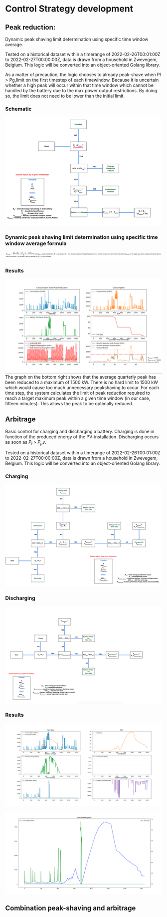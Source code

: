 # Control Strategy development

## Peak reduction:

Dynamic peak shaving limit determination using specific time window average.

Tested on a historical dataset within a timerange of 2022-02-26T00:01:00Z to 2022-02-27T00:00:00Z, data is drawn from a household in Zwevegem, Belgium. This logic will be converted into an object-oriented Golang library.

As a matter of precaution, the logic chooses to already peak-shave when Pl > Pg,limit on the first timestep of each timewindow. Because it is uncertain whether a high peak will occur within that time window which cannot be handled by the battery due to the max power output restrictions. By doing so, the limit does not need to be lower than the initial limit.

### Schematic

![Alt text](Images/Schematic_peakreduction.png)

### Dynamic peak shaving limit determination using specific time window average formula

![Alt text](Images/Formula_peakreduction.png)

### Results

![Alt text](Images/Results_peakreduction.png)
The graph on the bottom right shows that the average quarterly peak has been reduced to a maximum of 1500 kW. There is no hard limit to 1500 kW which would cause too much unnecessary peakshaving to occur. For each time step, the system calculates the limit of peak reduction required to reach a target maximum peak within a given time window (in our case, fifteen minutes). This allows the peak to be optimally reduced.

## Arbitrage

Basic control for charging and discharging a battery. Charging is done in function of the produced energy of the PV-installation. Discharging occurs as soon as $P_l$ > $P_pv$.

Tested on a historical dataset within a timerange of 2022-02-26T00:01:00Z to 2022-02-27T00:00:00Z, data is drawn from a household in Zwevegem, Belgium. This logic will be converted into an object-oriented Golang library.

### Charging

![Alt text](Images/Schematic_arbitrage_charging.png)

### Discharging

![Alt text](Images/Schematic_arbitrage_discharging.png)

### Results

![Alt text](Images/Results_arbitrage.png)

![Alt text](Images/Results2_arbitrage.png)

## Combination peak-shaving and arbitrage

